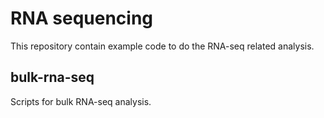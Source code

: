 # RNA sequencing

This repository contain example code to do the RNA-seq
related analysis.


## bulk-rna-seq

Scripts for bulk RNA-seq analysis.
